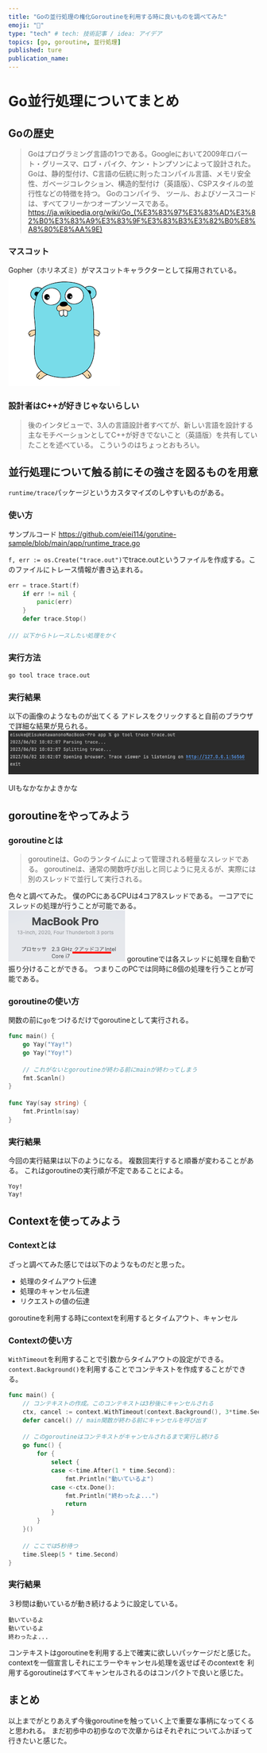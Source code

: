 ```yaml
---
title: "Goの並行処理の権化Goroutineを利用する時に良いものを調べてみた"
emoji: "🦁"
type: "tech" # tech: 技術記事 / idea: アイデア
topics: [go, goroutine, 並行処理]
published: ture
publication_name: 
---
```

# Go並行処理についてまとめ
## Goの歴史
> Goはプログラミング言語の1つである。Googleにおいて2009年ロバート・グリースマ、ロブ・パイク、ケン・トンプソンによって設計された。
> Goは、静的型付け、C言語の伝統に則ったコンパイル言語、メモリ安全性、ガベージコレクション、構造的型付け（英語版）、CSPスタイルの並行性などの特徴を持つ。
> Goのコンパイラ、 ツール、およびソースコードは、すべてフリーかつオープンソースである。
https://ja.wikipedia.org/wiki/Go_(%E3%83%97%E3%83%AD%E3%82%B0%E3%83%A9%E3%83%9F%E3%83%B3%E3%82%B0%E8%A8%80%E8%AA%9E)

### マスコット
Gopher（ホリネズミ）がマスコットキャラクターとして採用されている。
![goher.png](/images/44db656851e2f9/goher.png)

### 設計者はC++が好きじゃないらしい
> 後のインタビューで、3人の言語設計者すべてが、新しい言語を設計する主なモチベーションとしてC++が好きでないこと（英語版）を共有していたことを述べている。
こういうのはちょっとおもろい。

## 並行処理について触る前にその強さを図るものを用意
``runtime/trace``パッケージというカスタマイズのしやすいものがある。

### 使い方
サンプルコード
https://github.com/eiei114/gorutine-sample/blob/main/app/runtime_trace.go

``f, err := os.Create("trace.out")``でtrace.outというファイルを作成する。このファイルにトレース情報が書き込まれる。

```go
err = trace.Start(f)
	if err != nil {
		panic(err)
	}
	defer trace.Stop()

/// 以下からトレースしたい処理をかく
```
### 実行方法
```bash
go tool trace trace.out
```
### 実行結果
以下の画像のようなものが出てくる
アドレスをクリックすると自前のブラウザで詳細な結果が見られる。
![trace.png](/images/44db656851e2f9/trace.png)

UIもなかなかよきかな

## goroutineをやってみよう

### goroutineとは
> goroutineは、Goのランタイムによって管理される軽量なスレッドである。
> goroutineは、通常の関数呼び出しと同じように見えるが、実際には別のスレッドで並行して実行される。

色々と調べてみた。
僕のPCにあるCPUは4コア8スレッドである。
一コアでにスレッドの処理が行うことが可能である。
![spec.png](/images/44db656851e2f9/spec.png)
goroutineでは各スレッドに処理を自動で振り分けることができる。
つまりこのPCでは同時に8個の処理を行うことが可能である。

### goroutineの使い方
関数の前に``go``をつけるだけでgoroutineとして実行される。
```go
func main() {
	go Yay("Yay!")
	go Yay("Yoy!")

	// これがないとgoroutineが終わる前にmainが終わってしまう
	fmt.Scanln()
}

func Yay(say string) {
	fmt.Println(say)
}
```
 ### 実行結果
今回の実行結果は以下のようになる。
複数回実行すると順番が変わることがある。
これはgoroutineの実行順が不定であることによる。
```terminal
Yoy!
Yay!
```

## Contextを使ってみよう
### Contextとは
ざっと調べてみた感じでは以下のようなものだと思った。
- 処理のタイムアウト伝達
- 処理のキャンセル伝達
- リクエストの値の伝達

goroutineを利用する時にcontextを利用するとタイムアウト、キャンセル

### Contextの使い方
``WithTimeout``を利用することで引数からタイムアウトの設定ができる。
``context.Background()``を利用することでコンテキストを作成することができる。
```go
func main() {
	// コンテキストの作成。このコンテキストは3秒後にキャンセルされる
	ctx, cancel := context.WithTimeout(context.Background(), 3*time.Second)
	defer cancel() // main関数が終わる前にキャンセルを呼び出す

	// このgoroutineはコンテキストがキャンセルされるまで実行し続ける
	go func() {
		for {
			select {
			case <-time.After(1 * time.Second):
				fmt.Println("動いているよ")
			case <-ctx.Done():
				fmt.Println("終わったよ...")
				return
			}
		}
	}()

	// ここでは5秒待つ
	time.Sleep(5 * time.Second)
}
```

### 実行結果
３秒間は動いているが動き続けるように設定している。
```terminal
動いているよ
動いているよ
終わったよ...
```

コンテキストはgoroutineを利用する上で確実に欲しいパッケージだと感じた。
contextを一個宣言しそれにエラーやキャンセル処理を返せばそのcontextを
利用するgoroutineはすべてキャンセルされるのはコンパクトで良いと感じた。

## まとめ
以上までがとりあえず今後goroutineを触っていく上で重要な事柄になってくると思われる。
まだ初歩中の初歩なので次章からはそれぞれについてふかぼって行きたいと感じた。
